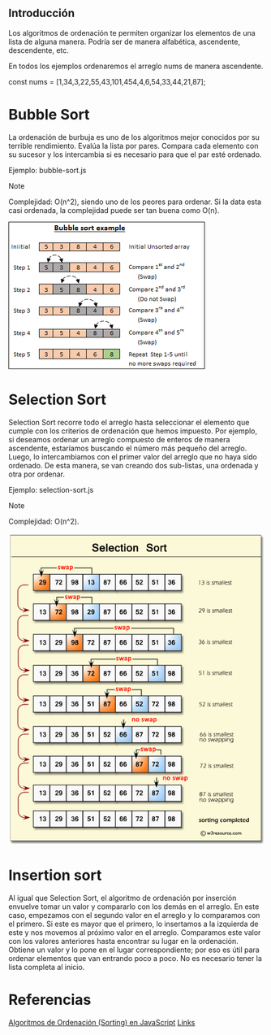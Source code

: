 ## Introducción

Los algoritmos de ordenación te permiten organizar los elementos de una lista de alguna manera. Podría ser de manera alfabética, ascendente, descendente, etc.

En todos los ejemplos ordenaremos el arreglo nums de manera ascendente.

const nums = [1,34,3,22,55,43,101,454,4,6,54,33,44,21,87];

# Bubble Sort
La ordenación de burbuja es uno de los algoritmos mejor conocidos por su terrible rendimiento. Evalúa la lista por pares. Compara cada elemento con su sucesor y los intercambia si es necesario para que el par esté ordenado.

Ejemplo: bubble-sort.js

> [!NOTE]  
> Complejidad: O(n^2), siendo uno de los peores para ordenar. Si la data esta casi ordenada, la complejidad puede ser tan buena como O(n).

![Bubble sort](/structures/sorting/bubble-sort.png)

# Selection Sort

Selection Sort recorre todo el arreglo hasta seleccionar el elemento que cumple con los criterios de ordenación que hemos impuesto. Por ejemplo, si deseamos ordenar un arreglo compuesto de enteros de manera ascendente, estaríamos buscando el número más pequeño del arreglo. Luego, lo intercambiamos con el primer valor del arreglo que no haya sido ordenado. De esta manera, se van creando dos sub-listas, una ordenada y otra por ordenar.

Ejemplo: selection-sort.js

> [!NOTE]  
> Complejidad: O(n^2).

![Selection sort](/structures/sorting/selection-short.png)

# Insertion sort

Al igual que Selection Sort, el algoritmo de ordenación por inserción envuelve tomar un valor y compararlo con los demás en el arreglo. En este caso, empezamos con el segundo valor en el arreglo y lo comparamos con el primero. Si este es mayor que el primero, lo insertamos a la izquierda de este y nos movemos al próximo valor en el arreglo. Comparamos este valor con los valores anteriores hasta encontrar su lugar en la ordenación. Obtiene un valor y lo pone en el lugar correspondiente; por eso es útil para ordenar elementos que van entrando poco a poco. No es necesario tener la lista completa al inicio.



# Referencias
[Algoritmos de Ordenación (Sorting) en JavaScript](https://www.escuelafrontend.com/algoritmos-de-ordenacion-javascript)
[Links](https://www.w3resource.com/csharp-exercises/searching-and-sorting-algorithm/searching-and-sorting-algorithm-exercise-11.php)

